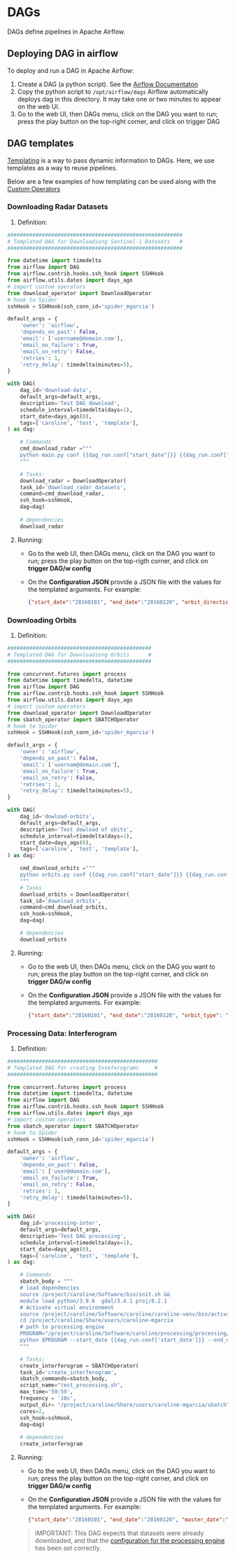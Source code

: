 # DAGs

DAGs define pipelines in Apache Airflow. 

## Deploying DAG in airflow

To deploy and run a DAG in Apache Airflow:

1. Create a DAG (a python script). See the [Airflow Documentaton](https://airflow.apache.org/docs/apache-airflow/stable/tutorial.html#example-pipeline-definition)
2. Copy the python script to `/opt/airflow/dags` Airflow automatically deploys dag in this directory. It may take one or two minutes to appear on the web UI.
3. Go to the web UI, then DAGs menu, click on the DAG you want to run; press the play button on the top-right corner, and click on trigger DAG 

## DAG templates

[Templating](https://www.astronomer.io/guides/templating/) is a way to pass dynamic information to DAGs. Here, we use templates as a way to reuse pipelines. 

Below are a few examples of how templating can be used along with the [Custom Operators](custom-operators.md)

### Downloading Radar Datasets

1. Definition:

```python
########################################################
# Templated DAG for Downloadiong Sentinel-1 Datesets   #
########################################################

from datetime import timedelta
from airflow import DAG
from airflow.contrib.hooks.ssh_hook import SSHHook
from airflow.utils.dates import days_ago
# import custom operators
from download_operator import DownloadOperator
# hook to Spider
sshHook = SSHHook(ssh_conn_id='spider_mgarcia') 

default_args = {
    'owner': 'airflow',
    'depends_on_past': False,
    'email': ['username@domain.com'],
    'email_on_failure': True,
    'email_on_retry': False,
    'retries': 1,
    'retry_delay': timedelta(minutes=5),
}

with DAG(
    dag_id='download-data',
    default_args=default_args,
    description='Test DAG download',
    schedule_interval=timedelta(days=1),
    start_date=days_ago(0),
    tags=['caroline', 'test', 'template'],
) as dag:

    # Commands
    cmd_download_radar ="""
    python main.py conf {{dag_run.conf["start_date"]}} {{dag_run.conf["end_date"]}} --file {{dag_run.conf["geometry"]}} --orbit {{dag_run.conf["orbit_direction"]}}  
    """

    # Tasks:
    download_radar = DownloadOperator(
    task_id='download_radar_datasets',
    command=cmd_download_radar,
    ssh_hook=sshHook,
    dag=dag)
    
    # dependencies
    download_radar 
```

2. Running:
   - Go to the web UI, then DAGs menu, click on the DAG you want to run; press the play button on the top-rigth corner, and click on **trigger DAG/w config**
   - On the **Configuration JSON** provide a JSON file with the values for the templated arguments. For example:

        ```json
        {"start_date":"20160101", "end_date":"20160120", "orbit_direction":"Descending", "geometry":"amsterdam.kml" }
        ```

### Downloading Orbits

1. Definition:

```python
##############################################
# Templated DAG for Downloadiong Orbits      #
##############################################

from concurrent.futures import process
from datetime import timedelta, datetime
from airflow import DAG
from airflow.contrib.hooks.ssh_hook import SSHHook
from airflow.utils.dates import days_ago
# import custom operators
from download_operator import DownloadOperator
from sbatch_operator import SBATCHOperator
# hook to Spider
sshHook = SSHHook(ssh_conn_id='spider_mgarcia') 

default_args = {
    'owner': 'airflow',
    'depends_on_past': False,
    'email': ['usernam@domain.com'],
    'email_on_failure': True,
    'email_on_retry': False,
    'retries': 1,
    'retry_delay': timedelta(minutes=5),
}

with DAG(
    dag_id='dowload-orbits',
    default_args=default_args,
    description='Test dowload of obits',
    schedule_interval=timedelta(days=1),
    start_date=days_ago(0),
    tags=['caroline', 'test', 'template'],
) as dag:

    cmd_download_orbits ="""
    python orbits.py conf {{dag_run.conf["start_date"]}} {{dag_run.conf["end_date"]}} --type {{dag_run.conf["orbit_type"]}}
    """
    # Tasks
    download_orbits = DownloadOperator(
    task_id='download_orbits',
    command=cmd_download_orbits,
    ssh_hook=sshHook,
    dag=dag)

    # dependencies
    download_orbits 
```

2. Running:
   - Go to the web UI, then DAGs menu, click on the DAG you want to run; press the play button on the top-right corner, and click on **trigger DAG/w config**
   - On the **Configuration JSON** provide a JSON file with the values for the templated arguments. For example:

        ```json
        {"start_date":"20160101", "end_date":"20160120", "orbit_type": "RES"}
        ```

### Processing Data: Interferogram

1. Definition:
   
```python
################################################
# Templated DAG for creating Inteferograms     #
################################################

from concurrent.futures import process
from datetime import timedelta, datetime
from airflow import DAG
from airflow.contrib.hooks.ssh_hook import SSHHook
from airflow.utils.dates import days_ago
# import custom operators
from sbatch_operator import SBATCHOperator
# hook to Spider
sshHook = SSHHook(ssh_conn_id='spider_mgarcia') 

default_args = {
    'owner': 'airflow',
    'depends_on_past': False,
    'email': ['user@domain.com'],
    'email_on_failure': True,
    'email_on_retry': False,
    'retries': 1,
    'retry_delay': timedelta(minutes=5),
}

with DAG(
    dag_id='processing-inter',
    default_args=default_args,
    description='Test DAG processing',
    schedule_interval=timedelta(days=1),
    start_date=days_ago(0),
    tags=['caroline', 'test', 'template'],
) as dag:

    # Commands
    sbatch_body = """
    # load dependencies
    source /project/caroline/Software/bin/init.sh &&
    module load python/3.9.6  gdal/3.4.1 proj/8.2.1
    # Activate virtual environment 
    source /project/caroline/Software/caroline/caroline-venv/bin/activate
    cd /project/caroline/Share/users/caroline-mgarcia
    # path to processing engine
    PROGRAM="/project/caroline/Software/caroline/processing/processing/interferogram/main.py"
    python $PROGRAM --start_date {{dag_run.conf['start_date']}} --end_date {{dag_run.conf['end_date']}} --mdate {{dag_run.conf["master_date"]}} --process {{dag_run.conf["processes"]}} --name {{dag_run.conf["stack_name"]}} --file {{dag_run.conf["geometry"]}} --resplanar {{dag_run.conf["planar_resolution"]}} --pol {{dag_run.conf["polarisation"]}}  || exit 91
    """

    # Tasks:
    create_interferogram = SBATCHOperator(
    task_id='create_interferogram',
    sbatch_commands=sbatch_body,
    script_name="test_processing.sh",
    max_time='59:59',
    frequency = '10s',
    output_dir= "/project/caroline/Share/users/caroline-mgarcia/sbatch",
    cores=2,
    ssh_hook=sshHook,
    dag=dag)
    
    # dependencies
    create_interferogram

```


2. Running:
   - Go to the web UI, then DAGs menu, click on the DAG you want to run; press the play button on the top-right corner, and click on **trigger DAG/w config**
   - On the **Configuration JSON** provide a JSON file with the values for the templated arguments. For example:

        ```json
        {"start_date":"20160101", "end_date":"20160120", "master_date":"20160107", "orbit_direction":"Descending", "geometry":"/project/caroline/Share/users/caroline-mgarcia/amsterdam.kml", "orbit_type": "RES", "planar_resolution": 500, "polarisation": "VV", "processes": 4, "stack_name": "test_stack" }
        ```
    > IMPORTANT: This DAG expects that datasets were already downloaded, and that the [configuration for the processing engine](processing-engine.md) has been set correctly.
   
   